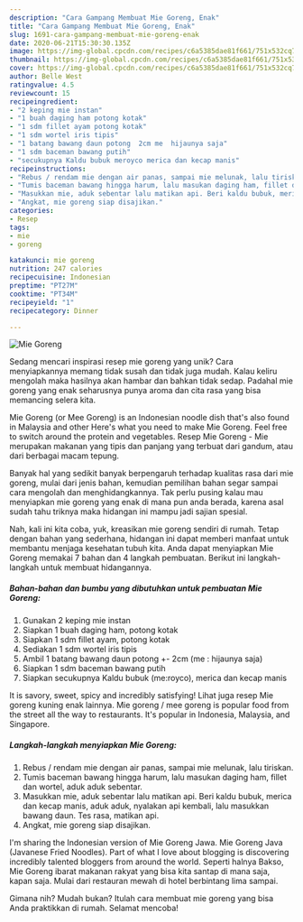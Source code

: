 ```yaml
---
description: "Cara Gampang Membuat Mie Goreng, Enak"
title: "Cara Gampang Membuat Mie Goreng, Enak"
slug: 1691-cara-gampang-membuat-mie-goreng-enak
date: 2020-06-21T15:30:30.135Z
image: https://img-global.cpcdn.com/recipes/c6a5385dae81f661/751x532cq70/mie-goreng-foto-resep-utama.jpg
thumbnail: https://img-global.cpcdn.com/recipes/c6a5385dae81f661/751x532cq70/mie-goreng-foto-resep-utama.jpg
cover: https://img-global.cpcdn.com/recipes/c6a5385dae81f661/751x532cq70/mie-goreng-foto-resep-utama.jpg
author: Belle West
ratingvalue: 4.5
reviewcount: 15
recipeingredient:
- "2 keping mie instan"
- "1 buah daging ham potong kotak"
- "1 sdm fillet ayam potong kotak"
- "1 sdm wortel iris tipis"
- "1 batang bawang daun potong  2cm me  hijaunya saja"
- "1 sdm baceman bawang putih"
- "secukupnya Kaldu bubuk meroyco merica dan kecap manis"
recipeinstructions:
- "Rebus / rendam mie dengan air panas, sampai mie melunak, lalu tiriskan."
- "Tumis baceman bawang hingga harum, lalu masukan daging ham, fillet dan wortel, aduk aduk sebentar."
- "Masukkan mie, aduk sebentar lalu matikan api. Beri kaldu bubuk, merica dan kecap manis, aduk aduk, nyalakan api kembali, lalu masukkan bawang daun. Tes rasa, matikan api."
- "Angkat, mie goreng siap disajikan."
categories:
- Resep
tags:
- mie
- goreng

katakunci: mie goreng 
nutrition: 247 calories
recipecuisine: Indonesian
preptime: "PT27M"
cooktime: "PT34M"
recipeyield: "1"
recipecategory: Dinner

---
```



![Mie Goreng](https://img-global.cpcdn.com/recipes/c6a5385dae81f661/751x532cq70/mie-goreng-foto-resep-utama.jpg)

Sedang mencari inspirasi resep mie goreng yang unik? Cara menyiapkannya memang tidak susah dan tidak juga mudah. Kalau keliru mengolah maka hasilnya akan hambar dan bahkan tidak sedap. Padahal mie goreng yang enak seharusnya punya aroma dan cita rasa yang bisa memancing selera kita.

Mie Goreng (or Mee Goreng) is an Indonesian noodle dish that&#39;s also found in Malaysia and other Here&#39;s what you need to make Mie Goreng. Feel free to switch around the protein and vegetables. Resep Mie Goreng - Mie merupakan makanan yang tipis dan panjang yang terbuat dari gandum, atau dari berbagai macam tepung.

Banyak hal yang sedikit banyak berpengaruh terhadap kualitas rasa dari mie goreng, mulai dari jenis bahan, kemudian pemilihan bahan segar sampai cara mengolah dan menghidangkannya. Tak perlu pusing kalau mau menyiapkan mie goreng yang enak di mana pun anda berada, karena asal sudah tahu triknya maka hidangan ini mampu jadi sajian spesial.


Nah, kali ini kita coba, yuk, kreasikan mie goreng sendiri di rumah. Tetap dengan bahan yang sederhana, hidangan ini dapat memberi manfaat untuk membantu menjaga kesehatan tubuh kita. Anda dapat menyiapkan Mie Goreng memakai 7 bahan dan 4 langkah pembuatan. Berikut ini langkah-langkah untuk membuat hidangannya.

<!--inarticleads1-->

##### Bahan-bahan dan bumbu yang dibutuhkan untuk pembuatan Mie Goreng:

1. Gunakan 2 keping mie instan
1. Siapkan 1 buah daging ham, potong kotak
1. Siapkan 1 sdm fillet ayam, potong kotak
1. Sediakan 1 sdm wortel iris tipis
1. Ambil 1 batang bawang daun potong +- 2cm (me : hijaunya saja)
1. Siapkan 1 sdm baceman bawang putih
1. Siapkan secukupnya Kaldu bubuk (me:royco), merica dan kecap manis


It is savory, sweet, spicy and incredibly satisfying! Lihat juga resep Mie goreng kuning enak lainnya. Mie goreng / mee goreng is popular food from the street all the way to restaurants. It&#39;s popular in Indonesia, Malaysia, and Singapore. 

<!--inarticleads2-->

##### Langkah-langkah menyiapkan Mie Goreng:

1. Rebus / rendam mie dengan air panas, sampai mie melunak, lalu tiriskan.
1. Tumis baceman bawang hingga harum, lalu masukan daging ham, fillet dan wortel, aduk aduk sebentar.
1. Masukkan mie, aduk sebentar lalu matikan api. Beri kaldu bubuk, merica dan kecap manis, aduk aduk, nyalakan api kembali, lalu masukkan bawang daun. Tes rasa, matikan api.
1. Angkat, mie goreng siap disajikan.


I&#39;m sharing the Indonesian version of Mie Goreng Jawa. Mie Goreng Java (Javanese Fried Noodles). Part of what I love about blogging is discovering incredibly talented bloggers from around the world. Seperti halnya Bakso, Mie Goreng ibarat makanan rakyat yang bisa kita santap di mana saja, kapan saja. Mulai dari restauran mewah di hotel berbintang lima sampai. 

Gimana nih? Mudah bukan? Itulah cara membuat mie goreng yang bisa Anda praktikkan di rumah. Selamat mencoba!
